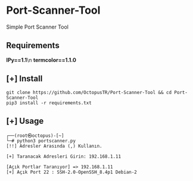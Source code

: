 # Port-Scanner-Tool
 Simple Port Scanner Tool

## Requirements

**IPy==1.1**<html>\n</html>
**termcolor==1.1.0**

## [+] Install
```
git clone https://github.com/OctopusTR/Port-Scanner-Tool && cd Port-Scanner-Tool
pip3 install -r requirements.txt
```
## [+] Usage 
```
┌──(root㉿octopus)-[~]
└─# python3 portscanner.py
[!!] Adresler Arasında (,) Kullanın.

[+] Taranacak Adresleri Girin: 192.168.1.11

[Açık Portlar Taranıyor] => 192.168.1.11
[+] Açık Port 22 : SSH-2.0-OpenSSH_8.4p1 Debian-2
```
